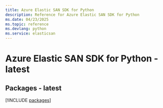 ```yaml
---
title: Azure Elastic SAN SDK for Python
description: Reference for Azure Elastic SAN SDK for Python
ms.date: 04/23/2025
ms.topic: reference
ms.devlang: python
ms.service: elasticsan
---
```

# Azure Elastic SAN SDK for Python - latest
## Packages - latest
[!INCLUDE [packages](elastic-san-index.md)]